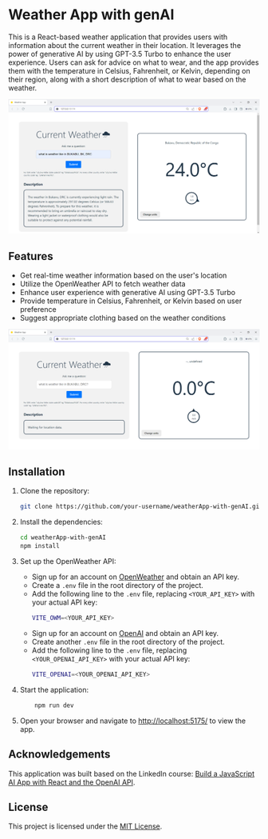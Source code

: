 # Weather App with genAI

This is a React-based weather application that provides users with information about the current weather in their location. It leverages the power of generative AI by using GPT-3.5 Turbo to enhance the user experience. Users can ask for advice on what to wear, and the app provides them with the temperature in Celsius, Fahrenheit, or Kelvin, depending on their region, along with a short description of what to wear based on the weather.


![Weather App](/imgs/im2.PNG)

## Features

- Get real-time weather information based on the user's location
- Utilize the OpenWeather API to fetch weather data
- Enhance user experience with generative AI using GPT-3.5 Turbo
- Provide temperature in Celsius, Fahrenheit, or Kelvin based on user preference
- Suggest appropriate clothing based on the weather conditions

![Weather App](/imgs/im1.PNG)

## Installation

1. Clone the repository:

    ```bash
    git clone https://github.com/your-username/weatherApp-with-genAI.git
    ```

2. Install the dependencies:

    ```bash
    cd weatherApp-with-genAI
    npm install
    ```

3. Set up the OpenWeather API:

    - Sign up for an account on [OpenWeather](https://openweathermap.org/) and obtain an API key.
    - Create a `.env` file in the root directory of the project.
    - Add the following line to the `.env` file, replacing `<YOUR_API_KEY>` with your actual API key:
      ```bash
      VITE_OWM=<YOUR_API_KEY>
      ```
    - Sign up for an account on [OpenAI](https://openai.com/) and obtain an API key.
    - Create another `.env` file in the root directory of the project.
    - Add the following line to the `.env` file, replacing `<YOUR_OPENAI_API_KEY>` with your actual API key:
      ```bash
      VITE_OPENAI=<YOUR_OPENAI_API_KEY>
      ```

4. Start the application:

    ```bash
        npm run dev 
    ```

5. Open your browser and navigate to [http://localhost:5175/](http://localhost:5175/) to view the app.

## Acknowledgements

This application was built based on the LinkedIn course: [Build a JavaScript AI App with React and the OpenAI API](https://www.linkedin.com/learning/build-a-javascript-ai-app-with-react-and-the-openai-api).

## License

This project is licensed under the [MIT License](LICENSE).